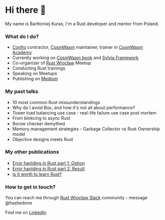 # Hi there 👋

My name is Bartłomiej Kuras, I'm a Rust developer and mentor from Poland.

### What do I do?

- [Confio](https://confio.gmbh/) contractor, [CosmWasm](https://github.com/CosmWasm) maintainer, trainer in [CosmWasm Academy](https://academy.cosmwasm.com/)
- Currently working on [CosmWasm book](https://cosmwasm.github.io/book/) and [Sylvia Framework](https://github.com/CosmWasm/sylvia)
- Co-organizer of [Rust Wrocław](https://www.rust-wroclaw.pl/) Meetup
- Conducting Rust trainings
- Speaking on Meetups
- Publishing on [Medium](https://medium.com/@bart.k)

### My past talks

- 10 most common Rust missunderstandings
- Why do I avoid Box, and how it's not all about performance?
- Tower load balancing use case - real-life failure use case post mortem
- From blokcing to async Rust
- Borow checker demythed <img src="https://hatscripts.github.io/circle-flags/flags/pl.svg" width="15">
- Memory management strategies - Garbage Collector vs Rust Ownership model
- Objective designs meets Rust

### My other publications

- [Error hanlding in Rust part 1: Option](https://bulldogjob.pl/readme/obsluga-bledow-w-jezyku-rust-cz-1-option) <img src="https://hatscripts.github.io/circle-flags/flags/pl.svg" width="15">
- [Error hanlding in Rust part 2: Result](https://bulldogjob.pl/readme/obsluga-bledow-w-jezyku-rust-cz-2-result) <img src="https://hatscripts.github.io/circle-flags/flags/pl.svg" width="15">
- [Is it worth to learn Rust?](https://geek.justjoin.it/jezyk-rust) <img src="https://hatscripts.github.io/circle-flags/flags/pl.svg" width="15">

### How to get in touch?

You can reach me through [Rust Wrocław Slack](https://join.slack.com/t/rust-wroclaw/shared_invite/enQtNTQ2NjEwOTA3OTIwLWViZDUwYmMyZjkyNWYyNDFkMWUzYTZiMjBjZmE5OTYyNzE2NzBhYzJhZGFjYjcwZTU2MTU3MzM1ODRiNDdhNWU) community - message @hashedone

Find me on [LinkedIn](https://www.linkedin.com/in/%F0%9F%A6%80-bart%C5%82omiej-kuras-94322ab0/)

